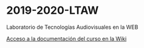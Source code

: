 # 2019-2020-LTAW
Laboratorio de Tecnologías Audiovisuales en la WEB

[Acceso a la documentación del curso en la Wiki](https://github.com/myTeachingURJC/2019-2020-LTAW/wiki)
